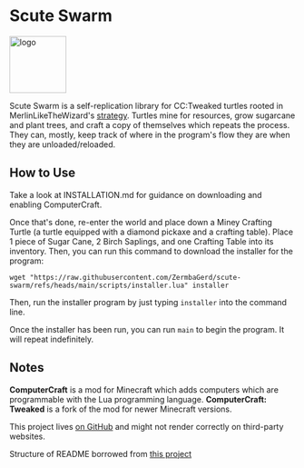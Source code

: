 # Scute Swarm
<a href="https://ibb.co/yWGdSrG"><img src="https://i.ibb.co/GcBnTqB/example-Logo.png" alt="logo" border="0" align="center" width="100"/></a>

Scute Swarm is a self-replication library for CC:Tweaked turtles rooted in MerlinLikeTheWizard's [strategy](https://www.youtube.com/watch?v=MXYZufNQtdQ). Turtles mine for resources, grow sugarcane and plant trees, and craft a copy of themselves which repeats the process. They can, mostly, keep track of where in the program's flow they are when they are unloaded/reloaded.


## How to Use
Take a look at INSTALLATION.md for guidance on downloading and enabling ComputerCraft.

Once that's done, re-enter the world and place down a Miney Crafting Turtle (a turtle equipped with a diamond pickaxe and a crafting table). Place 1 piece of Sugar Cane, 2 Birch Saplings, and one Crafting Table into its inventory. Then, you can run this command to download the installer for the program: 
    
    wget "https://raw.githubusercontent.com/ZermbaGerd/scute-swarm/refs/heads/main/scripts/installer.lua" installer

Then, run the installer program by just typing `installer` into the command line.

Once the installer has been run, you can run `main` to begin the program. It will repeat indefinitely.

## Notes

**ComputerCraft** is a mod for Minecraft which adds computers which are programmable with the Lua programming language. **ComputerCraft: Tweaked** is a fork of the mod for newer Minecraft versions.

This project lives [on GitHub](https://github.com/ZermbaGerd/scute-swarm) and might not render correctly on third-party websites.

Structure of README borrowed from [this project](https://github.com/tomodachi94/awesome-computercraft)
